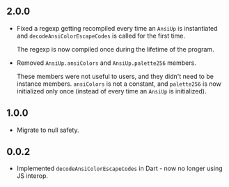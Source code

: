 ## 2.0.0
* Fixed a regexp getting recompiled every time an `AnsiUp` is instantiated and
  `decodeAnsiColorEscapeCodes` is called for the first time.

  The regexp is now compiled once during the lifetime of the program.

* Removed `AnsiUp.ansiColors` and `AnsiUp.palette256` members.

  These members were not useful to users, and they didn't need to be instance
  members. `ansiColors` is not a constant, and `palette256` is now initialized
  only once (instead of every time an `AnsiUp` is initialized).

## 1.0.0
* Migrate to null safety.

## 0.0.2
* Implemented `decodeAnsiColorEscapeCodes` in Dart - now no longer using JS
  interop.
